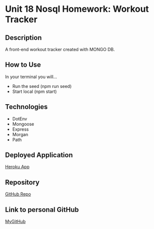 # Unit 18 Nosql Homework: Workout Tracker

## Description

A front-end workout tracker created with MONGO DB.

## How to Use
In your terminal you will...
- Run the seed (npm run seed)
- Start local (npm start)

## Technologies
- DotEnv
- Mongoose
- Express
- Morgan
- Path

## Deployed Application

[Heroku App](https://pacific-bastion-54487.herokuapp.com/)

## Repository

[GitHub Repo](https://github.com/kdassign/HW18-Workout-Tracker)

## Link to personal GitHub
[MyGitHub](https://github.com/kdassign)